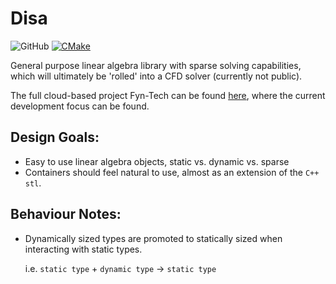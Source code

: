 # Disa

![GitHub](https://img.shields.io/github/license/bevanwsjones/Disa)
[![CMake](https://github.com/bevanwsjones/Disa/actions/workflows/cmake.yml/badge.svg)](https://github.com/bevanwsjones/Disa/actions/workflows/cmake.yml)

General purpose linear algebra library with sparse solving capabilities, which will ultimately be 'rolled' into a CFD solver (currently not public). 

The full cloud-based project Fyn-Tech can be found [here](https://github.com/fyn-tech), where the current development focus can be found.

## Design Goals:

- Easy to use linear algebra objects, static vs. dynamic vs. sparse
- Containers should feel natural to use, almost as an extension of the `C++ stl`.

## Behaviour Notes:

- Dynamically sized types are promoted to statically sized when interacting with static types.
  
  i.e. `static type` + `dynamic type` -> `static type`
